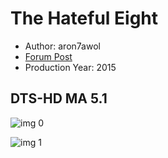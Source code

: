 # The Hateful Eight

* Author: aron7awol
* [Forum Post](https://www.avsforum.com/threads/bass-eq-for-filtered-movies.2995212/post-56865080)
* Production Year: 2015

## DTS-HD MA 5.1

![img 0](https://fanart.tv/fanart/movies/273248/moviethumb/the-hateful-eight-56d5bde3958bd.jpg)

![img 1](https://i.imgur.com/M0ZgmTK.png)

